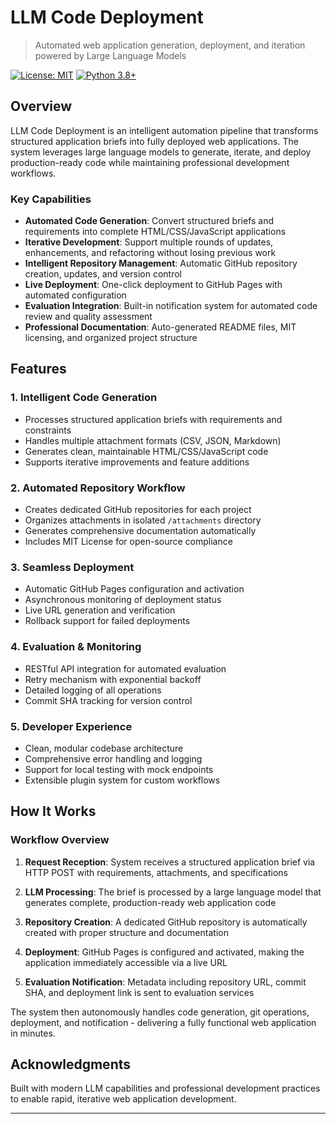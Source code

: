 # LLM Code Deployment

> Automated web application generation, deployment, and iteration powered by Large Language Models

[![License: MIT](https://img.shields.io/badge/License-MIT-yellow.svg)](https://opensource.org/licenses/MIT)
[![Python 3.8+](https://img.shields.io/badge/python-3.8+-blue.svg)](https://www.python.org/downloads/)

## Overview

LLM Code Deployment is an intelligent automation pipeline that transforms structured application briefs into fully deployed web applications. The system leverages large language models to generate, iterate, and deploy production-ready code while maintaining professional development workflows.

### Key Capabilities

- **Automated Code Generation**: Convert structured briefs and requirements into complete HTML/CSS/JavaScript applications
- **Iterative Development**: Support multiple rounds of updates, enhancements, and refactoring without losing previous work
- **Intelligent Repository Management**: Automatic GitHub repository creation, updates, and version control
- **Live Deployment**: One-click deployment to GitHub Pages with automated configuration
- **Evaluation Integration**: Built-in notification system for automated code review and quality assessment
- **Professional Documentation**: Auto-generated README files, MIT licensing, and organized project structure


## Features

### 1. Intelligent Code Generation
- Processes structured application briefs with requirements and constraints
- Handles multiple attachment formats (CSV, JSON, Markdown)
- Generates clean, maintainable HTML/CSS/JavaScript code
- Supports iterative improvements and feature additions

### 2. Automated Repository Workflow
- Creates dedicated GitHub repositories for each project
- Organizes attachments in isolated `/attachments` directory
- Generates comprehensive documentation automatically
- Includes MIT License for open-source compliance

### 3. Seamless Deployment
- Automatic GitHub Pages configuration and activation
- Asynchronous monitoring of deployment status
- Live URL generation and verification
- Rollback support for failed deployments

### 4. Evaluation & Monitoring
- RESTful API integration for automated evaluation
- Retry mechanism with exponential backoff
- Detailed logging of all operations
- Commit SHA tracking for version control

### 5. Developer Experience
- Clean, modular codebase architecture
- Comprehensive error handling and logging
- Support for local testing with mock endpoints
- Extensible plugin system for custom workflows

## How It Works

### Workflow Overview

1. **Request Reception**: System receives a structured application brief via HTTP POST with requirements, attachments, and specifications

2. **LLM Processing**: The brief is processed by a large language model that generates complete, production-ready web application code

3. **Repository Creation**: A dedicated GitHub repository is automatically created with proper structure and documentation

4. **Deployment**: GitHub Pages is configured and activated, making the application immediately accessible via a live URL

5. **Evaluation Notification**: Metadata including repository URL, commit SHA, and deployment link is sent to evaluation services

The system then autonomously handles code generation, git operations, deployment, and notification - delivering a fully functional web application in minutes.


## Acknowledgments

Built with modern LLM capabilities and professional development practices to enable rapid, iterative web application development.

---

